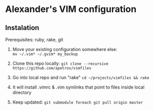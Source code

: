 Alexander's VIM configuration
=============================

## Instalation

Prerequisites: ruby, rake, git

1. Move your existing configuration somewhere else:  
   `mv ~/.vim* ~/.gvim* my_backup`

2. Clone this repo locally:
   `git clone --recursive https://github.com/apetrov/vimfiles`

3. Go into local repo and run "rake"
   `cd ~/projects/vimfiles && rake`

4. It will install .vimrc & .vim symlinks that point to files inside local directory 

5. Keep updated: `git submodule foreach git pull origin master`
